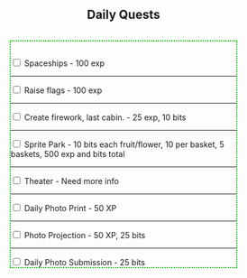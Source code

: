 <h2 style ="text-align: center;">Daily Quests</h2>
<hr style='height:1px; visibility:hidden;' />

<div style="border-style: dotted;border-width: 2px;border-color: #00be00;width: 400px;max-width: 100%;margin-left:auto;margin-right:auto;">
	<hr style="height:0px; visibility:hidden;" />
	<input type="checkbox"> Spaceships - 100 exp<hr />
	<input type="checkbox"> Raise flags - 100 exp<hr />
	<input type="checkbox"> Create firework, last cabin. - 25 exp, 10 bits<hr />
	<input type="checkbox"> Sprite Park - 10 bits each fruit/flower, 10 per basket, 5 baskets, 500 exp and bits total<hr />
	<input type="checkbox"> Theater - Need more info<hr />
	<input type="checkbox"> Daily Photo Print - 50 XP<hr />
	<input type="checkbox"> Photo Projection - 50 XP, 25 bits<hr />
	<input type="checkbox"> Daily Photo Submission - 25 bits
	<!--<ul style="text-align: left;list-style-position: outside;list-style: none;">
		<li>Spaceships - 100 exp</li>
		<li>Raise flags - 100 exp</li>
		<li>Create firework, last cabin. - 25 exp, 10 bits</li>
		<li>Sprite Park - 10 bits each fruit/flower, 10 per basket, 5 baskets, 500 exp and bits total</li>
		<li>Theater - Need more info</li>
		<li>Daily Photo Print - 50 XP</li>
		<li>Daily Photo Projection - 50 XP, 25 bits</li>
		<li>Daily Photo Submission - 25 bits</li>
	</ul>-->
</div>